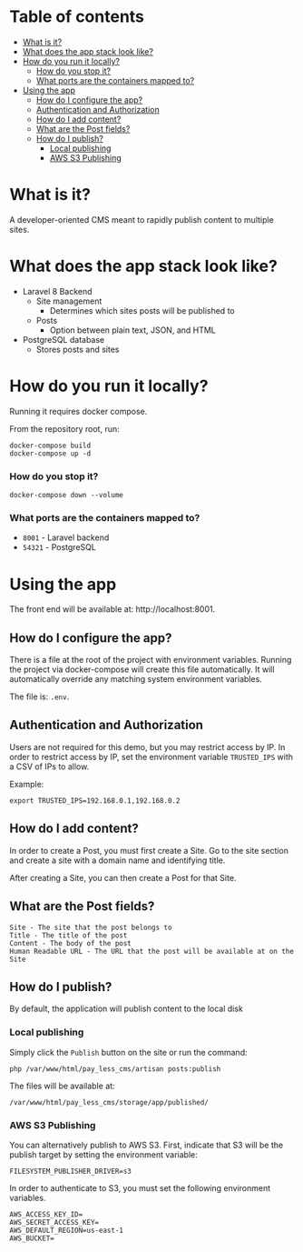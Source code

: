 # Table of contents

* [What is it?](#what-is-it)
* [What does the app stack look like?](#what-does-the-app-stack-look-like)
* [How do you run it locally?](#how-do-you-run-it-locally)
    * [How do you stop it?](#how-do-you-stop-it)
    * [What ports are the containers mapped to?](#what-ports-are-the-containers-mapped-to)
* [Using the app](#using-the-app)
    * [How do I configure the app?](#how-do-i-configure-the-app)
    * [Authentication and Authorization](#authentication-and-authorization)
    * [How do I add content?](#how-do-i-add-content)
    * [What are the Post fields?](#what-are-the-post-fields)
    * [How do I publish?](#how-do-i-publish)
      * [Local publishing](#local-publishing)
      * [AWS S3 Publishing](#aws-s3-publishing)

# What is it?

A developer-oriented CMS meant to rapidly publish content to multiple sites.

# What does the app stack look like?

* Laravel 8 Backend
    * Site management
      * Determines which sites posts will be published to
    * Posts
      * Option between plain text, JSON, and HTML
* PostgreSQL database
    * Stores posts and sites

# How do you run it locally?

Running it requires docker compose.

From the repository root, run:

```
docker-compose build
docker-compose up -d
```

### How do you stop it?

```
docker-compose down --volume
```

### What ports are the containers mapped to?

* `8001` - Laravel backend
* `54321` - PostgreSQL

# Using the app

The front end will be available at: http://localhost:8001.

## How do I configure the app?
There is a file at the root of the project with environment variables. Running the project via docker-compose will create this file automatically.
It will automatically override any matching system environment variables.

The file is: `.env`.

## Authentication and Authorization

Users are not required for this demo, but you may restrict access by IP.
In order to restrict access by IP, set the environment variable `TRUSTED_IPS` with a CSV of IPs to allow.

Example:
```
export TRUSTED_IPS=192.168.0.1,192.168.0.2
```

## How do I add content?

In order to create a Post, you must first create a Site. Go to the site section and create a site with a domain name and identifying title.

After creating a Site, you can then create a Post for that Site.

## What are the Post fields?

```
Site - The site that the post belongs to
Title - The title of the post
Content - The body of the post
Human Readable URL - The URL that the post will be available at on the Site
```

## How do I publish?

By default, the application will publish content to the local disk

### Local publishing

Simply click the `Publish` button on the site or run the command:

`php /var/www/html/pay_less_cms/artisan posts:publish`

The files will be available at:

`/var/www/html/pay_less_cms/storage/app/published/`

### AWS S3 Publishing
You can alternatively publish to AWS S3. First, indicate that S3 will be the publish target by setting the environment variable:
```
FILESYSTEM_PUBLISHER_DRIVER=s3
```

In order to authenticate to S3, you must set the following environment variables.

```
AWS_ACCESS_KEY_ID=
AWS_SECRET_ACCESS_KEY=
AWS_DEFAULT_REGION=us-east-1
AWS_BUCKET=
```
